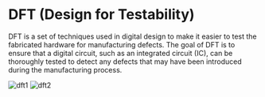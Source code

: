 # DFT (Design for Testability)
DFT is a set of techniques used in digital design to make it easier to test the fabricated hardware for manufacturing defects.
The goal of DFT is to ensure that a digital circuit, such as an integrated circuit (IC), can be thoroughly tested to detect
any defects that may have been introduced during the manufacturing process.

![dft1](https://github.com/user-attachments/assets/c80f7f70-d37e-4911-a400-abada118f7a7)
![dft2](https://github.com/user-attachments/assets/026e36ee-a580-494e-991c-fa5fa269c00d)
